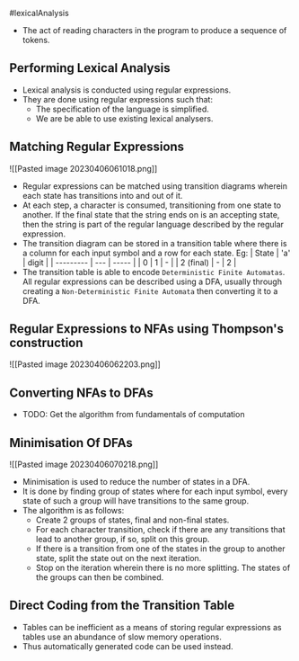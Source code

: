 #lexicalAnalysis
* The act of reading characters in the program to produce a sequence of tokens.

## Performing Lexical Analysis
* Lexical analysis is conducted using regular expressions.
* They are done using regular expressions such that:
	* The specification of the language is simplified.
	* We are be able to use existing lexical analysers.

## Matching Regular Expressions
![[Pasted image 20230406061018.png]]
* Regular expressions can be matched using transition diagrams wherein each state has transitions into and out of it.
* At each step, a character is consumed, transitioning from one state to another. If the final state that the string ends on is an accepting state, then the string is part of the regular language described by the regular expression.
* The transition diagram can be stored in a transition table where there is a column for each input symbol and a row for each state. Eg:
| State     | 'a' | digit |
| --------- | --- | ----- |
| 0         | 1   | -     |
| 2 (final) | -   | 2     |
* The transition table is able to encode `Deterministic Finite Automatas`. All regular expressions can be described using a DFA, usually through creating a `Non-Deterministic Finite Automata` then converting it to a DFA.

## Regular Expressions to NFAs using Thompson's construction
![[Pasted image 20230406062203.png]]

## Converting NFAs to DFAs
* TODO: Get the algorithm from fundamentals of computation

## Minimisation Of DFAs
![[Pasted image 20230406070218.png]]
* Minimisation is used to reduce the number of states in a DFA. 
* It is done by finding group of states where for each input symbol, every state of such a group will have transitions to the same group.
* The algorithm is as follows:
	* Create 2 groups of states, final and non-final states.
	* For each character transition, check if there are any transitions that lead to another group, if so, split on this group.
	* If there is a transition from one of the states in the group to another state, split the state out on the next iteration.
	* Stop on the iteration wherein there is no more splitting. The states of the groups can then be combined.

## Direct Coding from the Transition Table
* Tables can be inefficient as a means of storing regular expressions as tables use an abundance of slow memory operations.
* Thus automatically generated code can be used instead.
